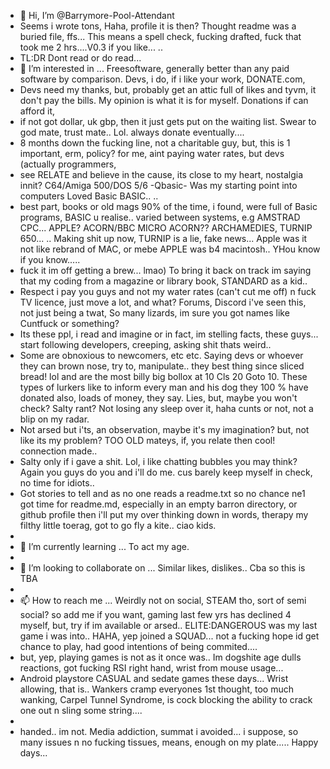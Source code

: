- 👋 Hi, I’m @Barrymore-Pool-Attendant
- Seems i wrote tons, Haha, profile it is then? Thought readme was a buried file, ffs... This means a spell check, fucking drafted, fuck that took me 2 hrs....V0.3 if you like... ..
-  TL:DR Dont read or do read... 
- 👀 I’m interested in ... Freesoftware, generally better than any paid software by comparison. Devs, i do, if i like your work, DONATE.com, 
- Devs need my thanks, but, probably get an attic full of likes and tyvm, it don't pay the bills. My opinion is what it is for myself. Donations if can afford it, 
- if not got dollar, uk gbp, then it just gets put on the waiting list. Swear to god mate, trust mate.. Lol. always donate eventually....
-  8 months down the fucking line, not a charitable guy, but, this is 1 important, erm, policy? for me, aint paying water rates, but devs (actually programmers, 
-  see RELATE and believe in the cause, its close to my heart, nostalgia innit? C64/Amiga 500/DOS 5/6 -Qbasic- Was my starting point into computers Loved Basic BASIC.. ..
-  best part, books or old mags 90% of the time, i found, were full of Basic programs, BASIC u realise.. varied between systems, e.g AMSTRAD CPC... APPLE? ACORN/BBC MICRO ACORN?? ARCHAMEDIES, TURNIP 650... .. Making shit up now, TURNIP is a lie, fake news... Apple was it not like rebrand of MAC, or mebe APPLE was b4 macintosh.. YHou know if you know.....
-   fuck it im off getting a brew... lmao) To bring it back on track im saying that my coding from a magazine or library book, STANDARD as a kid.. 
-   Respect i pay you guys and not my water rates (can't cut me off) n fuck TV licence, just move a lot, and what? Forums, Discord i've seen this, not just being a twat, So many lizards, im sure you got names like Cuntfuck or something? 
-   Its these ppl, i read and imagine or in fact, im stelling facts, these guys... start following developers, creeping, asking shit thats weird..
-   Some are obnoxious to newcomers, etc etc. Saying devs or whoever they can brown nose, try to, manipulate.. they best thing since sliced bread! lol and are the most billy big bollox at 10 Cls 20 Goto 10. These types of lurkers like to inform every man and his dog they 100 % have donated also, loads of money, they say. Lies, but, maybe you won't check? Salty rant? Not losing any sleep over it, haha cunts or not, not a blip on my radar.
-   Not arsed but i'ts, an observation, maybe it's my imagination? but, not like its my problem? TOO OLD mateys, if, you relate then cool! connection made..
-   Salty only if i gave a shit. Lol, i like chatting bubbles you may think? Again you guys do you and i'll do me. cus barely keep myself in check, no time for idiots.. 
-   Got stories to tell and as no one reads a readme.txt so no chance ne1 got time for readme.md, especially in an empty barron directory, or github profile then i'll put my over thinking down in words, therapy my filthy little toerag, got to go fly a kite.. ciao kids. 
- 
- 🌱 I’m currently learning ... To act my age.
- 
- 💞️ I’m looking to collaborate on ... Similar likes, dislikes.. Cba so this is TBA
- 
- 📫 How to reach me ... Weirdly not on social, STEAM tho, sort of semi social? so add me if you want, gaming last few yrs has declined 4 myself, but, try if im available or arsed.. ELITE:DANGEROUS was my last game i was into.. HAHA, yep joined a SQUAD... not a fucking hope id get chance to play, had good intentions of being commited....
- but, yep, playing games is not as it once was.. Im dogshite age dulls reactions, got fucking RSI right hand, wrist from mouse usage...
-  Android playstore CASUAL and sedate games these days... Wrist allowing, that is.. Wankers cramp everyones 1st thought, too much wanking, Carpel Tunnel Syndrome, is cock blocking the ability to crack one out n sling some string....
-  
-   handed.. im not. Media addiction, summat i avoided... i suppose, so many issues n no fucking tissues, means, enough on my plate..... Happy days... 

<!---
Barrymore-Pool-Attendant/Barrymore-Pool-Attendant is a ✨ special ✨ repository because its `README.md` (this file) appears on your GitHub profile.
You can click the Preview link to take a look at your changes.
--->
